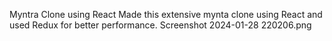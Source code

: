 Myntra Clone using React 
Made this extensive mynta clone using React and used Redux for better performance.
Screenshot 2024-01-28 220206.png
